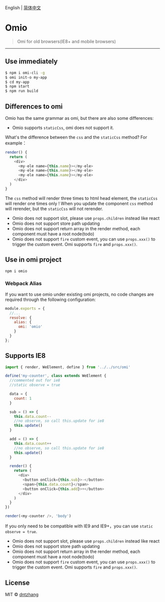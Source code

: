 English | [简体中文](./README.CN.md) 

# Omio

> Omi for old browsers(IE8+ and mobile browsers)

---

## Use immediately

```bash
$ npm i omi-cli -g             
$ omi init-o my-app   
$ cd my-app           
$ npm start                     
$ npm run build               
```

## Differences to omi

Omio has the same grammar as omi, but there are also some differences:

* Omio supports `staticCss`, omi does not support it. 

What's the difference between the `css` and the `staticCss` method? For example：

``` js
render() {
  return (
    <div>
      <my-ele name={this.name}></my-ele>
      <my-ele name={this.name}></my-ele>
      <my-ele name={this.name}></my-ele>
    </div>
  )
}
```

The `css` method will render three times to html head element, the `staticCss` will render one times only !
When you update the component `css` method will rerender, but the `staticCss` will not rerender.

* Omio does not support slot, please use `props.children` instead like react 
* Omio does not support store path updating
* Omio does not support return array in the render method, each component must have a root node(todo)
* Omio does not support `fire` custom event, you can use `props.xxx()` to trigger the custom event. Omi supports `fire` and `props.xxx()`.


## Use in omi project

``` bash
npm i omio
```

### Webpack Alias

If you want to use omio under existing omi projects, no code changes are required through the following configuration:

```js
module.exports = {
  //...
  resolve: {
    alias: {
      omi: 'omio'
    }
  }
};
```

## Supports IE8

```js
import { render, WeElement, define } from '../../src/omi'

define('my-counter', class extends WeElement {
  //commented out for ie8
  //static observe = true

  data = {
    count: 1
  }

  sub = () => {
    this.data.count--
    //no observe, so call this.update for ie8
    this.update()
  }

  add = () => {
    this.data.count++
    //no observe, so call this.update for ie8
    this.update()
  }

  render() {
    return (
      <div>
        <button onClick={this.sub}>-</button>
        <span>{this.data.count}</span>
        <button onClick={this.add}>+</button>
      </div>
    )
  }
})

render(<my-counter />, 'body')
```

If you only need to be compatible with IE9 and IE9+，you can use `static observe = true`.

* Omio does not support slot, please use `props.children` instead like react 
* Omio does not support store path updating
* Omio does not support return array in the render method, each component must have a root node(todo)
* Omio does not support `fire` custom event, you can use `props.xxx()` to trigger the custom event. Omi supports `fire` and `props.xxx()`.

## License

MIT © [dntzhang](https://github.com/dntzhang)
